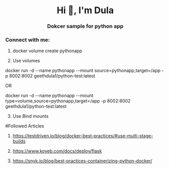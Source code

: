 <h1 align="center">Hi 👋, I'm Dula</h1>
<h3 align="center">Dokcer sample for python app</h3>

<h3 align="left">Connect with me:</h3>
<p align="left">
</p>

1. docker volume create pythonapp


2. Use volumes

docker run -d --name pythonapp --mount source=pythonapp,target=/app -p 8002:8002 geethdula1/python-test:latest
   
OR

docker run -d --name pythonapp --mount type=volume,source=pythonapp,target=/app -p 8002:8002 geethdula1/python-test:latest	

3. Use Bind mounts

#Followed Articles

1. https://testdriven.io/blog/docker-best-practices/#use-multi-stage-builds

2. https://www.koyeb.com/docs/deploy/flask

3. https://snyk.io/blog/best-practices-containerizing-python-docker/

